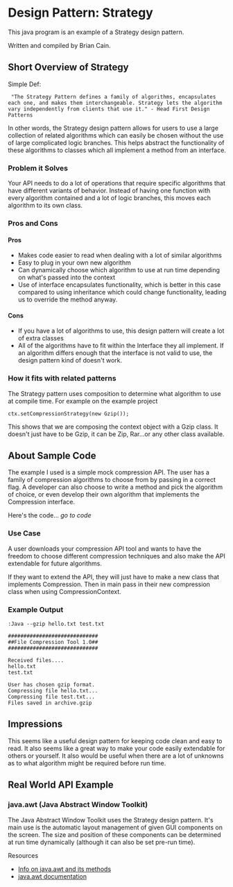 # Design Pattern: Strategy

This java program is an example of a Strategy design pattern.

Written and compiled by Brian Cain.

## Short Overview of Strategy

Simple Def:

    ￼"The Strategy Pattern defines a family of algorithms, encapsulates each one, and makes them interchangeable. Strategy lets the algorithm vary independently from clients that use it." - Head First Design Patterns

In other words, the Strategy design pattern allows for users to use a large collection of related algorithms which can easily be chosen without the use of large complicated logic branches. This helps abstract the functionality of these algorithms to classes which all implement a method from an interface.

### Problem it Solves

Your API needs to do a lot of operations that require specific algorithms that have different variants of behavior. Instead of having one function with every algorithm contained and a lot of logic branches, this moves each algorithm to its own class.

### Pros and Cons

#### Pros

- Makes code easier to read when dealing with a lot of similar algorithms
- Easy to plug in your own new algorithm
- Can dynamically choose which algorithm to use at run time depending on what's passed into the context
- Use of interface encapsulates functionality, which is better in this case compared to using inheritance which could change functionality, leading us to override the method anyway.

#### Cons

- If you have a lot of algorithms to use, this design pattern will create a lot of extra classes
- All of the algorithms have to fit within the Interface they all implement. If an algorithm differs enough that the interface is not valid to use, the design pattern kind of doesn't work.

### How it fits with related patterns

The Strategy pattern uses composition to determine what algorithm to use at compile time. For example on the example project

    ctx.setCompressionStrategy(new Gzip());

This shows that we are composing the context object with a Gzip class. It doesn't just have to be Gzip, it can be Zip, Rar...or any other class available.

## About Sample Code

The example I used is a simple mock compression API. The user has a family of compression algorithms to choose from by passing in a correct flag. A developer can also choose to write a method and pick the algorithm of choice, or even develop their own algorithm that implements the Compression interface.

Here's the code... *go to code*

### Use Case

A user downloads your compression API tool and wants to have the freedom to choose different compression techniques and also make the API extendable for future algorithms.

If they want to extend the API, they will just have to make a new class that implements Compression. Then in main pass in their new compression class when using CompressionContext.

### Example Output

    :Java --gzip hello.txt test.txt

```
#############################
##File Compression Tool 1.0##
#############################

Received files....
hello.txt
test.txt

User has chosen gzip format.
Compressing file hello.txt...
Compressing file test.txt...
Files saved in archive.gzip
```

## Impressions

This seems like a useful design pattern for keeping code clean and easy to read. It also seems like a great way to make your code easily extendable for others or yourself. It also would be useful when there are a lot of unknowns as to what algorithm might be required before run time.

## Real World API Example

### java.awt (Java Abstract Window Toolkit)

The Java Abstract Window Toolkit uses the Strategy design pattern. It's main use is the automatic layout management of given GUI components on the screen. The size and position of these components can be determined at run time dynamically (although it can also be set pre-run time).

Resources

- [Info on java.awt and its methods](https://www.clear.rice.edu/comp310/JavaResources/GUI/)
- [java.awt documentation](http://docs.oracle.com/javase/6/docs/api/java/awt/package-summary.html)
